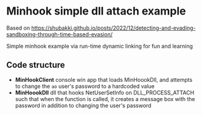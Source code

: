 # Minhook simple dll attach example

Based on https://shubakki.github.io/posts/2022/12/detecting-and-evading-sandboxing-through-time-based-evasion/

Simple minhook example via run-time dynamic linking for fun and learning

## Code structure

- **MinHookClient** console win app that loads MinHoookDll, and attempts to change the `ao` user's password to a hardcoded value
- **MinHoookDll** dll that hooks NetUserSetInfo on DLL_PROCESS_ATTACH such that when the function is called, it creates a message box with the password in addition to changing the user's password
